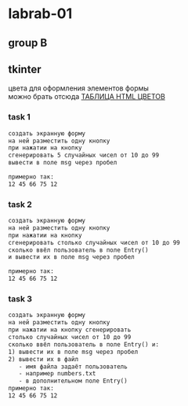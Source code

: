 # labrab-01  

## group B

## tkinter

цвета для оформления элементов формы  
можно брать отсюда [ТАБЛИЦА HTML ЦВЕТОВ](https://colorscheme.ru/html-colors.html)  

### task 1  

```txt
создать экранную форму 
на ней разместить одну кнопку
при нажатии на кнопку
сгенерировать 5 случайных чисел от 10 до 99
вывести в поле msg через пробел 

примерно так:
12 45 66 75 12
```

### task 2  

```txt
создать экранную форму 
на ней разместить одну кнопку
при нажатии на кнопку
сгенерировать столько случайных чисел от 10 до 99
сколько ввёл пользователь в поле Entry()
и вывести их в поле msg через пробел 

примерно так:
12 45 66 75 12
```

### task 3  

```txt
создать экранную форму 
на ней разместить одну кнопку
при нажатии на кнопку сгенерировать 
столько случайных чисел от 10 до 99
сколько ввёл пользователь в поле Entry() и:
1) вывести их в поле msg через пробел 
2) вывести их в файл 
   - имя файла задаёт пользователь
   - например numbers.txt
   - в дополнительном поле Entry()
примерно так:
12 45 66 75 12
```
